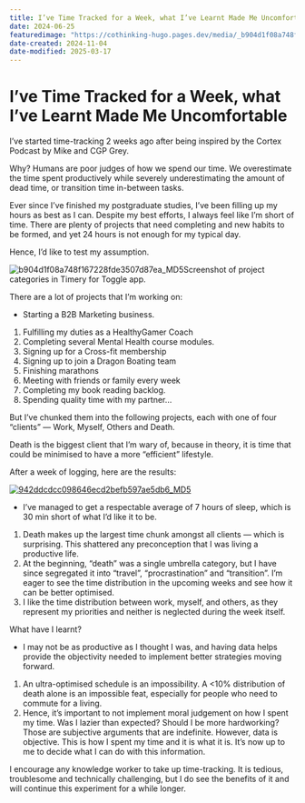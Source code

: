 ```yaml
---
title: I’ve Time Tracked for a Week, what I’ve Learnt Made Me Uncomfortable
date: 2024-06-25
featuredimage: "https://cothinking-hugo.pages.dev/media/_b904d1f08a748f167228fde3507d87ea_MD5.jpg"
date-created: 2024-11-04
date-modified: 2025-03-17
---
```


# I’ve Time Tracked for a Week, what I’ve Learnt Made Me Uncomfortable

I’ve started time-tracking 2 weeks ago after being inspired by the Cortex Podcast by Mike and CGP Grey.

Why? Humans are poor judges of how we spend our time. We overestimate the time spent productively while severely underestimating the amount of dead time, or transition time in-between tasks.

Ever since I’ve finished my postgraduate studies, I’ve been filling up my hours as best as I can. Despite my best efforts, I always feel like I’m short of time. There are plenty of projects that need completing and new habits to be formed, and yet 24 hours is not enough for my typical day.

Hence, I’d like to test my assumption.

![b904d1f08a748f167228fde3507d87ea_MD5](https://cothinking-hugo.pages.dev/media/_b904d1f08a748f167228fde3507d87ea_MD5.jpg)Screenshot of project categories in Timery for Toggle app.

There are a lot of projects that I’m working on:

  * Starting a B2B Marketing business.

  1. Fulfilling my duties as a HealthyGamer Coach
  2. Completing several Mental Health course modules.
  3. Signing up for a Cross-fit membership
  4. Signing up to join a Dragon Boating team
  5. Finishing marathons
  6. Meeting with friends or family every week
  7. Completing my book reading backlog.
  8. Spending quality time with my partner…

But I’ve chunked them into the following projects, each with one of four “clients” — Work, Myself, Others and Death.

Death is the biggest client that I’m wary of, because in theory, it is time that could be minimised to have a more “efficient” lifestyle.

After a week of logging, here are the results:

[![942ddcdcc098646ecd2befb597ae5db6_MD5](https://cothinking-hugo.pages.dev/media/_942ddcdcc098646ecd2befb597ae5db6_MD5.jpg)](https://substackcdn.com/image/fetch/f_auto,q_auto:good,fl_progressive:steep/https%3A%2F%2Fsubstack-post-media.s3.amazonaws.com%2Fpublic%2Fimages%2F1d3214e2-b302-4ea1-b227-069adb48c198_1200x913.webp)

  * I’ve managed to get a respectable average of 7 hours of sleep, which is 30 min short of what I’d like it to be.

  1. Death makes up the largest time chunk amongst all clients — which is surprising. This shattered any preconception that I was living a productive life.
  2. At the beginning, “death” was a single umbrella category, but I have since segregated it into “travel”, “procrastination” and “transition”. I’m eager to see the time distribution in the upcoming weeks and see how it can be better optimised.
  3. I like the time distribution between work, myself, and others, as they represent my priorities and neither is neglected during the week itself.

What have I learnt?

  * I may not be as productive as I thought I was, and having data helps provide the objectivity needed to implement better strategies moving forward.

  1. An ultra-optimised schedule is an impossibility. A <10% distribution of death alone is an impossible feat, especially for people who need to commute for a living.
  2. Hence, it’s important to not implement moral judgement on how I spent my time. Was I lazier than expected? Should I be more hardworking? Those are subjective arguments that are indefinite. However, data is objective. This is how I spent my time and it is what it is. It’s now up to me to decide what I can do with this information.

I encourage any knowledge worker to take up time-tracking. It is tedious, troublesome and technically challenging, but I do see the benefits of it and will continue this experiment for a while longer.
